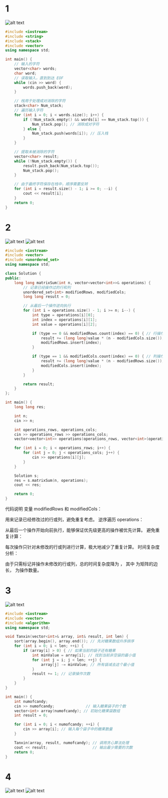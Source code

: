 # 1
![alt text](d20fe50bf29df1541e15869a3b0c4e33.png)
```cpp
#include <iostream>
#include <string>
#include <stack>
#include <vector>
using namespace std;

int main() {
    // 输入的字符
    vector<char> words;
    char word;
    // 读取输入，直到到达 EOF
    while (cin >> word) {
        words.push_back(word);
    }

    // 栈用于处理成对消除的字符
    stack<char> Num_stack;
    // 遍历输入字符
    for (int i = 0; i < words.size(); i++) {
        if (!Num_stack.empty() && words[i] == Num_stack.top()) {
            Num_stack.pop(); // 消除成对字符
        } else {
            Num_stack.push(words[i]); // 压入栈
        }
    }

    // 提取未被消除的字符
    vector<char> result;
    while (!Num_stack.empty()) {
        result.push_back(Num_stack.top());
        Num_stack.pop();
    }

    // 由于最终字符保存在栈中，顺序需要反转
    for (int i = result.size() - 1; i >= 0; --i) {
        cout << result[i];
    }
    return 0;
}
```
# 2
![alt text](c408430f4487a3e2b128b60efe4a64aa.png)
![alt text](fcf388aa98714e3fbcb6d5b80ec350f8.png)
```cpp
#include <iostream>
#include <vector>
#include <unordered_set>
using namespace std;

class Solution {
public:
    long long matrixSum(int n, vector<vector<int>>& operations) {
        // 记录已经操作过的行和列
        unordered_set<int> modifiedRows, modifiedCols;
        long long result = 0;

        // 从最后一个操作逆向执行
        for (int i = operations.size() - 1; i >= n; i--) {
            int type = operations[i][0];
            int index = operations[i][1];
            int value = operations[i][2];

            if (type == 0 && modifiedRows.count(index) == 0) { // 行操作
                result += (long long)value * (n - modifiedCols.size());
                modifiedRows.insert(index);
            }

            if (type == 1 && modifiedCols.count(index) == 0) { // 列操作
                result += (long long)value * (n - modifiedRows.size());
                modifiedCols.insert(index);
            }
        }

        return result;
    }
};

int main() {
    long long res;

    int n;
    cin >> n;

    int operations_rows, operations_cols;
    cin >> operations_rows >> operations_cols;
    vector<vector<int>> operations(operations_rows, vector<int>(operations_cols));

    for (int i = 0; i < operations_rows; i++) {
        for (int j = 0; j < operations_cols; j++) {
            cin >> operations[i][j];
        }
    }

    Solution s;
    res = s.matrixSum(n, operations);
    cout << res;

    return 0;
}
```
代码说明
变量 modifiedRows 和 modifiedCols：

用来记录已经修改过的行或列，避免重复考虑。
逆序遍历 operations：

从最后一个操作开始向前执行，能够保证优先级更高的操作被优先计算。
避免重复计算：

每次操作只针对未修改的行或列进行计算，极大地减少了重复计算。
时间复杂度分析：

由于只需标记并操作未修改的行或列，总的时间复杂度降为 ，
其中  为矩阵的边长， 为操作数量。

# 3
![alt text](136e8d16bb98d8b60e1866d71994d1ae.png)
```cpp
#include <iostream>
#include <vector>
#include <algorithm>
using namespace std;

void Tanxin(vector<int>& array, int& result, int len) {
    sort(array.begin(), array.end()); // 先对糖果数组升序排序
    for (int i = 0; i < len; ++i) {
        if (array[i] > 0) { // 如果当前的袋子还有糖果
            int minValue = array[i]; // 找到当前非空袋的最小值
            for (int j = i; j < len; ++j) {
                array[j] -= minValue; // 所有袋减去这个最小值
            }
            result += 1; // 记录操作次数
        }
    }
}

int main() {
    int numofcandy;
    cin >> numofcandy;              // 输入糖果袋子的个数
    vector<int> array(numofcandy); // 初始化糖果袋数组
    int result = 0;

    for (int i = 0; i < numofcandy; ++i) {
        cin >> array[i]; // 输入每个袋子中的糖果数量
    }

    Tanxin(array, result, numofcandy); // 调用贪心算法处理
    cout << result;                    // 输出最少需要的次数
    return 0;
}
```
# 4
![alt text](e35ad5cdd24c7f2630ca4dc8da9c6335.png)
![alt text](3d5a8c8975725cce6413e9788a62a28e.png)